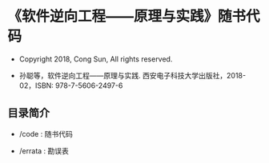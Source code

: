 # 《软件逆向工程——原理与实践》随书代码

* Copyright 2018, Cong Sun, All rights reserved.

* 孙聪等，软件逆向工程——原理与实践. 西安电子科技大学出版社，2018-02，ISBN: 978-7-5606-2497-6

## 目录简介

* /code : 随书代码

* /errata : 勘误表
